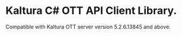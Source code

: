 # Kaltura C# OTT API Client Library.
Compatible with Kaltura OTT server version 5.2.6.13845 and above.

